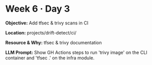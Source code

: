 # Week 6 · Day 3

**Objective:** Add tfsec & trivy scans in CI

**Location:** projects/drift-detect/ci/

**Resource & Why:** tfsec & trivy documentation

**LLM Prompt:** Show GH Actions steps to run 'trivy image' on the CLI container and 'tfsec .' on the infra module.
